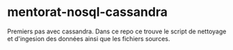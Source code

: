# mentorat-nosql-cassandra
Premiers pas avec cassandra. Dans ce repo ce trouve le script de nettoyage et d'ingesion des données ainsi que les fichiers sources.
